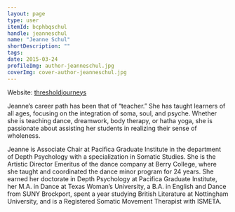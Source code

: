 ```yaml
---
layout: page
type: user
itemId: bcphbqschul
handle: jeanneschul
name: "Jeanne Schul"
shortDescription: ""
tags:
date: 2015-03-24
profileImg: author-jeanneschul.jpg
coverImg: cover-author-jeanneschul.jpg
---
```

Website: [thresholdjourneys](https://thresholdjourneys.squarespace.com)

Jeanne’s career path has been that of “teacher.” She has taught learners of all ages, focusing on the integration of soma, soul, and psyche. Whether she is teaching dance, dreamwork, body therapy, or hatha yoga, she is passionate about assisting her students in realizing their sense of wholeness. 

Jeanne is Associate Chair at Pacifica Graduate Institute in the department of Depth Psychology with a specialization in Somatic Studies. She is the Artistic Director Emeritus of the dance company at Berry College, where she taught and coordinated the dance minor program for 24 years. She earned her doctorate in Depth Psychology at Pacifica Graduate Institute, her M.A. in Dance at Texas Woman’s University, a B.A. in English and Dance from SUNY Brockport, spent a year studying British Literature at Nottingham University, and is a Registered Somatic Movement Therapist with ISMETA.

